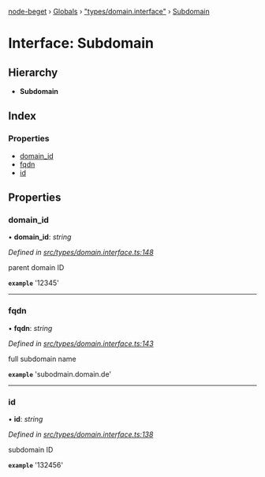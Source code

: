 [node-beget](../README.md) › [Globals](../globals.md) › ["types/domain.interface"](../modules/_types_domain_interface_.md) › [Subdomain](_types_domain_interface_.subdomain.md)

# Interface: Subdomain

## Hierarchy

* **Subdomain**

## Index

### Properties

* [domain_id](_types_domain_interface_.subdomain.md#domain_id)
* [fqdn](_types_domain_interface_.subdomain.md#fqdn)
* [id](_types_domain_interface_.subdomain.md#id)

## Properties

###  domain_id

• **domain_id**: *string*

*Defined in [src/types/domain.interface.ts:148](https://github.com/olehcambel/node-beget/blob/530258f/src/types/domain.interface.ts#L148)*

parent domain ID

**`example`** '12345'

___

###  fqdn

• **fqdn**: *string*

*Defined in [src/types/domain.interface.ts:143](https://github.com/olehcambel/node-beget/blob/530258f/src/types/domain.interface.ts#L143)*

full subdomain name

**`example`** 'subodmain.domain.de'

___

###  id

• **id**: *string*

*Defined in [src/types/domain.interface.ts:138](https://github.com/olehcambel/node-beget/blob/530258f/src/types/domain.interface.ts#L138)*

subdomain ID

**`example`** '132456'
